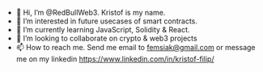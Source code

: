 - 👋 Hi, I’m @RedBullWeb3. Kristof is my name.
- 👀 I’m interested in future usecases of smart contracts.
- 🌱 I’m currently learning JavaScript, Solidity & React.
- 💞️ I’m looking to collaborate on crypto & web3 projects
- 📫 How to reach me. Send me email to femsiak@gmail.com or message me on my linkedin https://www.linkedin.com/in/kristof-filip/

<!---
RedBullWeb3/RedBullWeb3 is a ✨ special ✨ repository because its `README.md` (this file) appears on your GitHub profile.
You can click the Preview link to take a look at your changes.
--->
